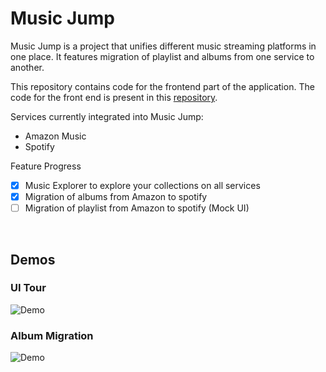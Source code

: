 # Music Jump

Music Jump is a project that unifies different music streaming platforms in one place. It features migration of playlist and albums from one service to another.

This repository contains code for the frontend part of the application. The code for the front end is present in this [repository](https://github.com/shreyasseshadri/music_jump).

Services currently integrated into Music Jump:
- Amazon Music
- Spotify

Feature Progress
- [x] Music Explorer to explore your collections on all services
- [x] Migration of albums from Amazon to spotify
- [ ] Migration of playlist from Amazon to spotify (Mock UI)

<br/>

## Demos

### UI Tour

![Demo](demo/UI_tour.gif)

### Album Migration

![Demo](demo/album_migrate.gif)

